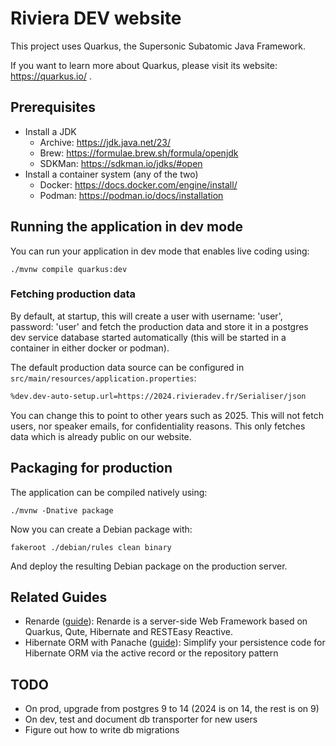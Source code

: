 # Riviera DEV website

This project uses Quarkus, the Supersonic Subatomic Java Framework.

If you want to learn more about Quarkus, please visit its website: https://quarkus.io/ .

## Prerequisites

- Install a JDK
    - Archive: https://jdk.java.net/23/
    - Brew: https://formulae.brew.sh/formula/openjdk
    - SDKMan: https://sdkman.io/jdks/#open
- Install a container system (any of the two)
    - Docker: https://docs.docker.com/engine/install/
    - Podman: https://podman.io/docs/installation

## Running the application in dev mode

You can run your application in dev mode that enables live coding using:
```shell script
./mvnw compile quarkus:dev
```

### Fetching production data

By default, at startup, this will create a user with username: 'user', password: 'user' and fetch the
production data and store it in a postgres dev service database started automatically (this
will be started in a container in either docker or podman).

The default production data source can be configured in `src/main/resources/application.properties`:

```xml
%dev.dev-auto-setup.url=https://2024.rivieradev.fr/Serialiser/json
```

You can change this to point to other years such as 2025. This will not fetch users, nor speaker emails,
for confidentiality reasons. This only fetches data which is already public on our website.

## Packaging for production

The application can be compiled natively using:
```shell script
./mvnw -Dnative package
```

Now you can create a Debian package with:
```shell script
fakeroot ./debian/rules clean binary
```

And deploy the resulting Debian package on the production server.

## Related Guides

- Renarde ([guide](https://quarkiverse.github.io/quarkiverse-docs/quarkus-renarde/dev/index.html)): Renarde is a server-side Web Framework based on Quarkus, Qute, Hibernate and RESTEasy Reactive.
- Hibernate ORM with Panache ([guide](https://quarkus.io/guides/hibernate-orm-panache)): Simplify your persistence code for Hibernate ORM via the active record or the repository pattern

## TODO

- On prod, upgrade from postgres 9 to 14 (2024 is on 14, the rest is on 9)
- On dev, test and document db transporter for new users
- Figure out how to write db migrations

